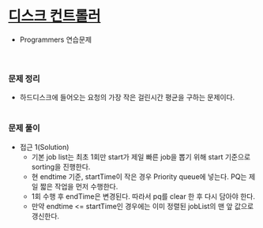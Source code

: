 # [디스크 컨트롤러](https://programmers.co.kr/learn/courses/30/lessons/42627)
- Programmers 연습문제  
<br><br>

### 문제 정리
- 하드디스크에 들어오는 요청의 가장 작은 걸린시간 평균을 구하는 문제이다.
  <br><br>

### 문제 풀이
- 접근 1(Solution)
    - 기본 job list는 최초 1회만 start가 제일 빠른 job을 뽑기 위해 start 기준으로 sorting을 진행한다.
    - 현 endtime 기준, startTime이 작은 경우 Priority queue에 넣는다. PQ는 제일 짧은 작업을 먼저 수행한다.
    - 1회 수행 후 endTime은 변경된다. 따라서 pq를 clear 한 후 다시 담아야 한다.
    - 만약 endtime <= startTime인 경우에는 이미 정렬된 jobList의 맨 앞 값으로 갱신한다.
